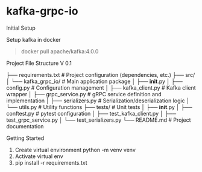 # kafka-grpc-io

Initial Setup

Setup kafka in docker

> docker pull apache/kafka:4.0.0

Project File Structure V 0.1


├── requirements.txt      # Project configuration (dependencies, etc.)
├── src/
│   └── kafka_grpc_io/  # Main application package
│       ├── __init__.py
│       ├── config.py     # Configuration management
│       ├── kafka_client.py # Kafka client wrapper
│       ├── grpc_service.py # gRPC service definition and implementation
│       ├── serializers.py # Serialization/deserialization logic
│       └── utils.py      # Utility functions
├── tests/            # Unit tests
│   ├── __init__.py
│   ├── conftest.py   # pytest configuration
│   ├── test_kafka_client.py
│   ├── test_grpc_service.py
│   └── test_serializers.py
└── README.md         # Project documentation


Getting Started

1. Create virtual environment python -m venv venv
2. Activate virtual env
3. pip install -r requirements.txt


